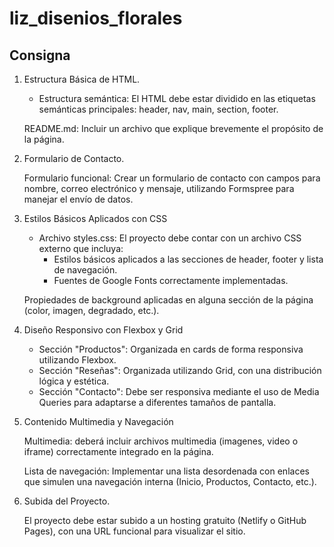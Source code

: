 # liz_disenios_florales

## Consigna
1. Estructura Básica de HTML.
    - Estructura semántica: El HTML debe estar dividido en las etiquetas semánticas principales: header, nav, main, section, footer.

    README.md: Incluir un archivo que explique brevemente el propósito de la página.

2. Formulario de Contacto.
    
    Formulario funcional: Crear un formulario de contacto con campos para nombre, correo electrónico y mensaje, utilizando Formspree para manejar el envío de datos.

3. Estilos Básicos Aplicados con CSS
    - Archivo styles.css: El proyecto debe contar con un archivo CSS externo que incluya:
        - Estilos básicos aplicados a las secciones de header, footer y lista de navegación.
        - Fuentes de Google Fonts correctamente implementadas.

    Propiedades de background aplicadas en alguna sección de la página (color, imagen, degradado, etc.).

4. Diseño Responsivo con Flexbox y Grid
    - Sección "Productos": Organizada en cards de forma responsiva utilizando Flexbox.
    - Sección "Reseñas": Organizada utilizando Grid, con una distribución lógica y estética.
    - Sección "Contacto": Debe ser responsiva mediante el uso de Media Queries para adaptarse a diferentes tamaños de pantalla.

5. Contenido Multimedia y Navegación
    
    Multimedia: deberá incluir archivos multimedia (imagenes, video o iframe) correctamente integrado en la página.
    
    Lista de navegación: Implementar una lista desordenada con enlaces que simulen una navegación interna (Inicio, Productos, Contacto, etc.).

6. Subida del Proyecto.
    
    El proyecto debe estar subido a un hosting gratuito (Netlify o GitHub Pages), con una URL funcional para visualizar el sitio.